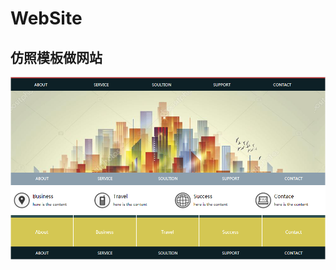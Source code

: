 # WebSite
## 仿照模板做网站

![01预览效果](https://github.com/wu0792/WebSite/blob/master/01/preview.png?raw=true)
